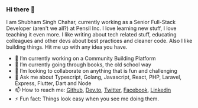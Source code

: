 ### Hi there 👋

I am Shubham Singh Chahar, currently working as a Senior Full-Stack Developer (aren't we all?) at Pensil Inc. I love learning new stuff, I love teaching it even more.
I like writing about tech related stuff, educating colleagues and other devs about best practices and cleaner code. Also I like building things. Hit me up with any idea you have.

- 🔭 I’m currently working on a Community Building Platform
- 🌱 I’m currently going through books, the old school way
- 👯 I’m looking to collaborate on anything that is fun and challenging
- 💬 Ask me about Typescript, Golang, Javascript, React, PHP, Laravel, Express, Flutter, Dart and Node 
- 📫 How to reach me: [Github](https://github.com/thefallenmerc), [Dev.to](https://dev.to/https://dev.to/shubhamsinghchahar), [Twitter](https://twitter.com/albakchod), [Facebook](https://facebook.com/shubham.chahar), [Linkedin](https://www.linkedin.com/in/shubhamschahar)
- ⚡ Fun fact: Things look easy when you see me doing them.


<!--
**thefallenmerc/thefallenmerc** is a ✨ _special_ ✨ repository because its `README.md` (this file) appears on your GitHub profile.

Here are some ideas to get you started:

- 🔭 I’m currently working on ...
- 🌱 I’m currently learning ...
- 👯 I’m looking to collaborate on ...
- 🤔 I’m looking for help with ...
- 💬 Ask me about ...
- 📫 How to reach me: ...
- 😄 Pronouns: ...
- ⚡ Fun fact: ...
-->
